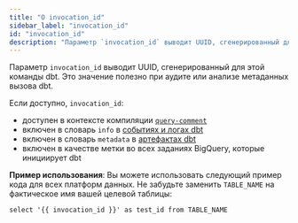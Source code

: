 ```yaml
---
title: "О invocation_id"
sidebar_label: "invocation_id"
id: "invocation_id"
description: "Параметр `invocation_id` выводит UUID, сгенерированный для этой команды dbt."
---
```


Параметр `invocation_id` выводит UUID, сгенерированный для этой команды dbt. Это значение полезно при аудите или анализе метаданных вызова dbt.

Если доступно, `invocation_id`:
- доступен в контексте компиляции [`query-comment`](/reference/project-configs/query-comment)
- включен в словарь `info` в [событиях и логах dbt](/reference/events-logging#info)
- включен в словарь `metadata` в [артефактах dbt](/reference/artifacts/dbt-artifacts#common-metadata)
- включен в качестве метки во всех заданиях BigQuery, которые инициирует dbt

**Пример использования**:
Вы можете использовать следующий пример кода для всех платформ данных. Не забудьте заменить `TABLE_NAME` на фактическое имя вашей целевой таблицы:

`select '{{ invocation_id }}' as test_id from TABLE_NAME`